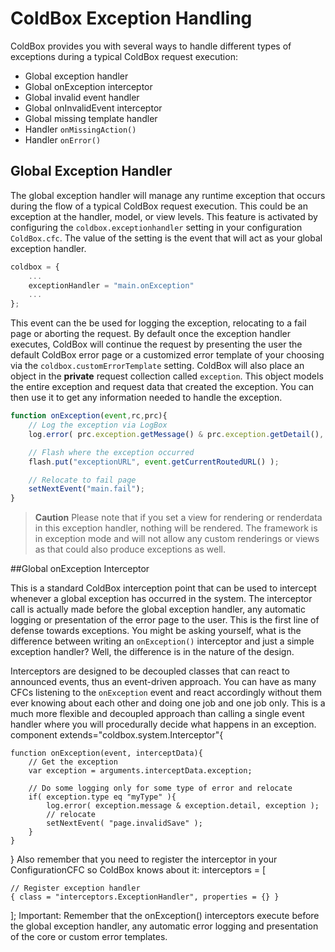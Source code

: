 # ColdBox Exception Handling

ColdBox provides you with several ways to handle different types of exceptions during a typical ColdBox request execution:

* Global exception handler
* Global onException interceptor
* Global invalid event handler
* Global onInvalidEvent interceptor
* Global missing template handler
* Handler `onMissingAction()`
* Handler `onError()`

## Global Exception Handler

The global exception handler will manage any runtime exception that occurs during the flow of a typical ColdBox request execution. This could be an exception at the handler, model, or view levels. This feature is activated by configuring the `coldbox.exceptionhandler` setting in your configuration `ColdBox.cfc`. The value of the setting is the event that will act as your global exception handler.

```js
coldbox = {
	...
	exceptionHandler = "main.onException"
	...
};
```

This event can the be used for logging the exception, relocating to a fail page or aborting the request. By default once the exception handler executes, ColdBox will continue the request by presenting the user the default ColdBox error page or a customized error template of your choosing via the `coldbox.customErrorTemplate` setting. ColdBox will also place an object in the **private** request collection called `exception`. This object models the entire exception and request data that created the exception. You can then use it to get any information needed to handle the exception.

```js
function onException(event,rc,prc){
	// Log the exception via LogBox
	log.error( prc.exception.getMessage() & prc.exception.getDetail(), prc.exception.getMemento() );

	// Flash where the exception occurred
	flash.put("exceptionURL", event.getCurrentRoutedURL() );

	// Relocate to fail page
	setNextEvent("main.fail");
}
```

> **Caution** Please note that if you set a view for rendering or renderdata in this exception handler, nothing will be rendered. The framework is in exception mode and will not allow any custom renderings or views as that could also produce exceptions as well.

##Global onException Interceptor

This is a standard ColdBox interception point that can be used to intercept whenever a global exception has occurred in the system. The interceptor call is actually made before the global exception handler, any automatic logging or presentation of the error page to the user. This is the first line of defense towards exceptions. You might be asking yourself, what is the difference between writing an `onException()` interceptor and just a simple exception handler? Well, the difference is in the nature of the design. 

Interceptors are designed to be decoupled classes that can react to announced events, thus an event-driven approach. You can have as many CFCs listening to the `onException` event and react accordingly without them ever knowing about each other and doing one job and one job only. This is a much more flexible and decoupled approach than calling a single event handler where you will procedurally decide what happens in an exception.
component extends="coldbox.system.Interceptor"{
	
	function onException(event, interceptData){
		// Get the exception
		var exception = arguments.interceptData.exception;

		// Do some logging only for some type of error and relocate
		if( exception.type eq "myType" ){
			log.error( exception.message & exception.detail, exception );
			// relocate
			setNextEvent( "page.invalidSave" );
		}
	}
}
Also remember that you need to register the interceptor in your ConfigurationCFC so ColdBox knows about it:
interceptors = [
	
	// Register exception handler
	{ class = "interceptors.ExceptionHandler", properties = {} }

];
Important: Remember that the onException() interceptors execute before the global exception handler, any automatic error logging and presentation of the core or custom error templates.
